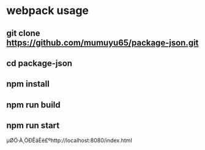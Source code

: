 # webpack usage


## git clone https://github.com/mumuyu65/package-json.git

## cd package-json

## npm install 

## npm run build

## npm run start

µØÖ·À¸ÖÐÊäÈë£ºhttp://localhost:8080/index.html

